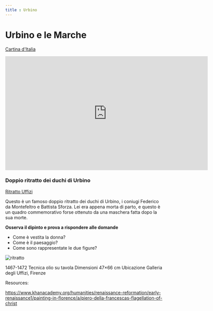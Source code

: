 ```yaml
---
title : Urbino
---
```

# Urbino e le Marche


[Cartina d'Italia](https://youtu.be/C22iEpHO4a4)

<iframe width="640" height="360" src="https://youtu.be/C22iEpHO4a4" frameborder="0" allowfullscreen></iframe>





### Doppio ritratto dei duchi di Urbino

[Ritratto Uffizi](https://www.uffizi.it/opere/i-duchi-di-urbino-federico-da-montefeltro-e-battista-sforza#&gid=1&pid=1)

Questo è un famoso doppio ritratto dei duchi di Urbino, i coniugi Federico da Montefeltro e Battista Sforza. 
Lei era appena morta di parto, e questo è un quadro commemorativo forse ottenuto da una maschera fatta dopo la sua morte.

**Osserva il dipinto e prova a rispondere alle domande**
- Come è vestita la donna? 
- Come è il paesaggio?
- Come sono rappresentate le due figure?



![ritratto](https://upload.wikimedia.org/wikipedia/commons/8/86/Piero_della_Francesca_044.jpg)


1467-1472
Tecnica	olio su tavola
Dimensioni	47×66 cm
Ubicazione	Galleria degli Uffizi, Firenze

Resources:

https://www.khanacademy.org/humanities/renaissance-reformation/early-renaissance1/painting-in-florence/a/piero-della-francescas-flagellation-of-christ

